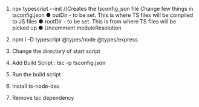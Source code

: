 1. npx typescript --init  //Creates the tsconfig.json file
   Change few things in tsconfig.json 
    ● outDir - to be set. This is where TS files will be compiled to JS files
    ● rootDir - to be set. This is from where TS files will be picked up
    ● Uncomment moduleResolution

2. npm i -D typescript @types/node @types/express

3. Change the directory of start script

4. Add Build Script : tsc -p tsconfig.json

5. Run the build script

6. Install ts-node-dev

7. Remove tsc dependency

